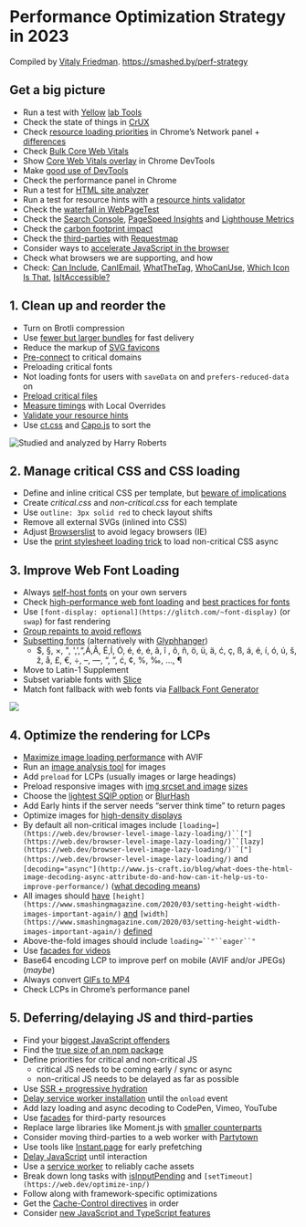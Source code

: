 # Performance Optimization Strategy in 2023
Compiled by [Vitaly Friedman](https://www.smashingmagazine.com/). https://smashed.by/perf-strategy

## Get a big picture
- Run a test with [Yellow](https://yellowlab.tools/) [](https://yellowlab.tools/)[lab Tools](https://yellowlab.tools/)
- Check the state of things in [CrUX](https://g.co/chromeuxdash)
- Check [resource loading priorities](https://docs.google.com/document/d/1bCDuq9H1ih9iNjgzyAL0gpwNFiEP4TZS-YLRp_RuMlc/edit#) in Chrome’s Network panel + [differences](https://twitter.com/programmingart/status/1610285187845210113)
- Check [Bulk Core Web Vitals](https://www.experte.com/web-vitals)
- Show [Core Web Vitals overlay](https://www.debugbear.com/docs/metrics/core-web-vitals#:~:text=Core%20Web%20Vitals%20Overlay%E2%80%8B&text=You%20can%20enable%20the%20overlay,Layout%20Shift%20for%20the%20page.) in Chrome DevTools
- Make [good use of DevTools](https://paper.dropbox.com/doc/Front-End-2021-DevTools--BMVWlqjD5LtC6V_n~bayhEo4Ag-5fG4p9hp5PcSyaC18vuZJ)
- Check the performance panel in Chrome
- Run a test for [HTML site analyzer](https://www.debugbear.com/html-size-analyzer)
- Run a test for resource hints with a [resource hints validator](https://www.debugbear.com/resource-hint-validator)
- Check the [waterfall in WebPageTest](https://nooshu.com/blog/2019/10/02/how-to-read-a-wpt-waterfall-chart/)
- Check the [Search Console](https://search.google.com/search-console/core-web-vitals?resource_id=https%3A%2F%2Fwww.smashingmagazine.com%2F&hl=en-GB), [PageSpeed Insights](https://pagespeed.web.dev/) and [Lighthouse Metrics](https://lighthouse-metrics.com/)
- Check the [carbon footprint impact](https://www.websitecarbon.com/)
- Check the [third-parties](https://csswizardry.com/2018/05/identifying-auditing-discussing-third-parties/) with [Requestmap](https://requestmap.webperf.tools/)
- Consider ways to [accelerate JavaScript in the browser](https://jonathandinu.com/blog/accelerating-js/)
- Check what browsers we are supporting, and how
- Check: [Can Include](https://caninclude.glitch.me/), [CanIEmail](https://www.caniemail.com/), [WhatTheTag](https://whatthetag.com/#/), [WhoCanUse](https://whocanuse.com/), [Which Icon Is That](https://www.whichiconisthat.com/), [IsItAccessible?](https://isitaccessible.dev/)


## 1. Clean up and reorder the <head>
- Turn on Brotli compression
- Use [fewer but larger bundles](https://csswizardry.com/2023/10/the-three-c-concatenate-compress-cache/?ref=sidebar) for fast delivery
- Reduce the markup of [SVG favicons](https://evilmartians.com/chronicles/how-to-favicon-in-2021-six-files-that-fit-most-needs)
- [Pre-connect](https://developer.mozilla.org/en-US/docs/Web/HTML/Attributes/rel/preconnect) to critical domains
- Preloading critical fonts
- Not loading fonts for users with `saveData` on and `prefers-reduced-data` on
- [Preload critical files](https://web.dev/preload-critical-assets/)
- [Measure timings](https://developer.mozilla.org/en-US/docs/Web/API/Performance/mark) with Local Overrides
- [Validate your resource hints](https://www.debugbear.com/resource-hint-validator)
- Use [ct.css](https://csswizardry.com/ct/) and [Capo.js](https://github.com/rviscomi/capo.js) to sort the <head>
    
![Studied and analyzed by Harry Roberts](https://paper-attachments.dropbox.com/s_8C6AF3BE8876E1B3545A7D97DA44F9EEBF7D84B933DD8A4D22D122A4FC35CA55_1643989412686_image.png)



## 2. Manage critical CSS and CSS loading
- Define and inline critical CSS per template, but [beware of implications](https://csswizardry.com/2022/09/critical-css-not-so-fast/)
- Create *critical.css* and *non-critical.css* for each template
- Use `outline: 3px solid red` to check layout shifts
- Remove all external SVGs (inlined into CSS)
- Adjust [Browserslist](https://browserslist.dev/?q=bGFzdCAyIHZlcnNpb25z) to avoid legacy browsers (IE)
- Use the [print stylesheet loading trick](https://www.filamentgroup.com/lab/load-css-simpler/) to load non-critical CSS async


## 3. Improve Web Font Loading
- Always [self-host fonts](https://csswizardry.com/2019/05/self-host-your-static-assets/) on your own servers
- Check [high-performance web font loading](https://www.industrialempathy.com/posts/high-performance-web-font-loading/) and [best practices for fonts](https://web.dev/font-best-practices/)
- Use `[font-display: optional](https://glitch.com/~font-display)` (or `swap`) for fast rendering
- [Group repaints to avoid reflows](https://www.smashingmagazine.com/2021/01/smashingmag-performance-case-study/#changing-the-web-font-loading)
- [Subsetting fonts](https://everythingfonts.com/subsetter) (alternatively with [Glyphhanger](https://github.com/filamentgroup/glyphhanger))
    - $, §, ×, ", ',’,“,Á,Â, É,Í, Ó, é, é, é, â, î , ô, ñ, ö, ü, ä, ć, ç, ß, á, é, í, ó, ú, š, ž, å, £, €, ÷, –,  —, “, ”, ć, ¢, %, ‰, …, ¶
- Move to Latin-1 Supplement
- Subset variable fonts with [Slice](https://github.com/source-foundry/Slice)
- Match font fallback with web fonts via [Fallback Font Generator](https://screenspan.net/fallback)


![](https://paper-attachments.dropbox.com/s_544D91DECC81533ED1FE7801C94725F22BBF7773E2627641694C4B3F383BF32D_1615404558762_Screen+Shot+2021-03-10+at+8.28.26+PM.png)



## 4. Optimize the rendering for LCPs
- [Maximize image loading performance](https://www.industrialempathy.com/posts/image-optimizations/) with AVIF
- Run an [image analysis tool](https://webspeedtest.cloudinary.com/) for images
- Add `preload` for LCPs (usually images or large headings)
- Preload responsive images with [img srcset and image](https://www.stefanjudis.com/today-i-learned/how-to-preload-responsive-images-with-imagesizes-and-imagesrcset/) [](https://www.stefanjudis.com/today-i-learned/how-to-preload-responsive-images-with-imagesizes-and-imagesrcset/)[sizes](https://www.stefanjudis.com/today-i-learned/how-to-preload-responsive-images-with-imagesizes-and-imagesrcset/)
- Choose the [lightest SQIP option](https://axe312ger.github.io/sqip/) or [BlurHash](https://github.com/woltapp/blurhash)
- Add Early hints if the server needs “server think time” to return pages
- Optimize images for [high-density displays](https://browserslist.dev/?q=bGFzdCAyIHZlcnNpb25z)
- By default all non-critical images include `[loading=](https://web.dev/browser-level-image-lazy-loading/)``["](https://web.dev/browser-level-image-lazy-loading/)``[lazy](https://web.dev/browser-level-image-lazy-loading/)``["](https://web.dev/browser-level-image-lazy-loading/)` and `[decoding="async"](http://www.js-craft.io/blog/what-does-the-html-image-decoding-async-attribute-do-and-how-can-it-help-us-to-improve-performance/)` ([what decoding means](https://www.tunetheweb.com/blog/what-does-the-image-decoding-attribute-actually-do/))
- All images should [have](https://www.smashingmagazine.com/2020/03/setting-height-width-images-important-again/) `[height](https://www.smashingmagazine.com/2020/03/setting-height-width-images-important-again/)` [and](https://www.smashingmagazine.com/2020/03/setting-height-width-images-important-again/) `[width](https://www.smashingmagazine.com/2020/03/setting-height-width-images-important-again/)` [defined](https://www.smashingmagazine.com/2020/03/setting-height-width-images-important-again/)
- Above-the-fold images should include `loading=``"``eager``"`
- Use [facades for videos](https://web.dev/third-party-facades/)
- Base64 encoding LCP to improve perf on mobile (AVIF and/or JPEGs) (*maybe*)
- Always convert [GIFs to MP4](https://cloudconvert.com/gif-to-mp4)
- Check LCPs in Chrome’s performance panel


## 5. Deferring/delaying JS and third-parties
- Find your [biggest JavaScript offenders](https://paper.dropbox.com/doc/Performance-Optimization-Strategy-in-2024--CCaUa6EBjXKjwR9uyr6FkRJ8Ag-qWcr7orx2cEWHpLqoLeTC)
- Find the [true size of an npm package](https://pkg-size.dev/)
- Define priorities for critical and non-critical JS
    - critical JS needs to be coming early / sync or async
    - non-critical JS needs to be delayed as far as possible
- Use [SSR + progressive hydration](https://www.patterns.dev/posts/progressive-hydration/)
- [Delay service worker installation](https://twitter.com/patmeenan/status/1367849616457228294) until the `onload` event
- Add lazy loading and async decoding to CodePen, Vimeo, YouTube
- Use [facades](https://web.dev/third-party-facades/) for third-party resources
- Replace large libraries like Moment.js with [smaller counterparts](https://blog.logrocket.com/4-alternatives-to-moment-js-for-internationalizing-dates/) 
- Consider moving third-parties to a web worker with [Partytown](https://github.com/BuilderIO/partytown)
- Use tools like [Instant.page](https://instant.page/) for early prefetching
- [Delay JavaScript](https://blog.speedvitals.com/delay-javascript/) until interaction
- Use a [service worker](https://jakearchibald.github.io/isserviceworkerready/resources.html) to reliably cache assets
- Break down long tasks with [isInputPending](https://developer.chrome.com/articles/isinputpending/) and `[setTimeout](https://web.dev/optimize-inp/)`
- Follow along with framework-specific optimizations
- Get the [Cache-Control directives](https://csswizardry.com/2019/03/cache-control-for-civilians/) in order
- Consider [new JavaScript and TypeScript features](https://betterprogramming.pub/all-javascript-and-typescript-features-of-the-last-3-years-629c57e73e42)

